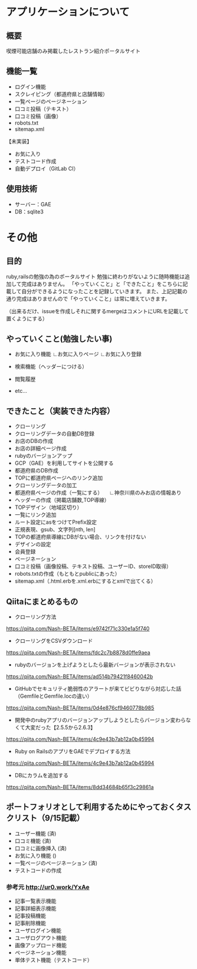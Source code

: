 # アプリケーションについて

## 概要

喫煙可能店舗のみ掲載したレストラン紹介ポータルサイト

## 機能一覧

* ログイン機能
* スクレイピング（都道府県と店舗情報）
* 一覧ページのページネーション
* 口コミ投稿（テキスト）
* 口コミ投稿（画像）
* robots.txt
* sitemap.xml

【未実装】
* お気に入り
* テストコード作成
* 自動デプロイ（GitLab CI）

## 使用技術

* サーバー：GAE
* DB：sqlite3

# その他

## 目的
ruby,railsの勉強の為のポータルサイト
勉強に終わりがないように随時機能は追加して完成はありません。
「やっていくこと」と「できたこと」をこちらに記載して自分ができるようになったことを記録していきます。
また、上記記載の通り完成はありませんので「やっていくこと」は常に増えていきます。

（出来るだけ、issueを作成しそれに関するmergeはコメントにURLを記載して置くようにする）

## やっていくこと(勉強したい事)

* お気に入り機能
    ∟お気に入りページ
    ∟お気に入り登録

* 検索機能（ヘッダーにつける）

* 閲覧履歴

* etc...

## できたこと（実装できた内容）

* クローリング
* クローリングデータの自動DB登録
* お店のDBの作成
* お店の詳細ページ作成
* rubyのバージョンアップ 
* GCP（GAE）を利用してサイトを公開する
* 都道府県のDB作成
* TOPに都道府県ページへのリンク追加
* クローリングデータの加工
* 都道府県ページの作成（一覧にする）
　∟神奈川県のみお店の情報あり
* ヘッダーの作成（掲載店舗数,TOP導線）
* TOPデザイン（地域区切り）
* 一覧にリンク追加
* ルート設定にasをつけてPrefix設定
* 正規表現、gsub、文字列[nth, len]
* TOPの都道府県導線にDBがない場合、リンクを付けない
* デザインの設定 
* 会員登録
* ページネーション
* 口コミ投稿（画像投稿、テキスト投稿、ユーザーID、storeID取得）
* robots.txtの作成（もともとpublicにあった）
* sitemap.xml（.html.erbを.xml.erbにするとxmlで出てくる）


## Qiitaにまとめるもの
* クローリング方法

https://qiita.com/Nash-BETA/items/e9742f71c330e1a5f740

* クローリングをCSVダウンロード

https://qiita.com/Nash-BETA/items/fdc2c7b8878d0ffe9aea

* rubyのバージョンを上げようとしたら最新バージョンが表示されない

https://qiita.com/Nash-BETA/items/ad514b79421f8460042b

* GitHubでセキュリティ脆弱性のアラートが来てビビりながら対応した話（GemfileとGemfile.locの違い）

https://qiita.com/Nash-BETA/items/0d4e876cf9460778b985

* 開発中のrubyアプリのバージョンアップしようとしたらバージョン変わらなくて大変だった【2.5.5から2.6.3】

https://qiita.com/Nash-BETA/items/4c9e43b7ab12a0b45994

* Ruby on RailsのアプリをGAEでデプロイする方法

https://qiita.com/Nash-BETA/items/4c9e43b7ab12a0b45994

* DBにカラムを追加する

https://qiita.com/Nash-BETA/items/8dd34684b65f3c29861a

## ポートフォリオとして利用するためにやっておくタスクリスト（9/15記載）
* ユーザー機能 (済)
* 口コミ機能 (済)
* 口コミに画像挿入 (済)
* お気に入り機能 ()
* 一覧ページのページネーション (済)
* テストコードの作成

### 参考元 http://ur0.work/YxAe
* 記事一覧表示機能 
* 記事詳細表示機能
* 記事投稿機能
* 記事削除機能
* ユーザログイン機能
* ユーザログアウト機能
* 画像アップロード機能
* ページネーション機能
* 単体テスト機能（テストコード）
